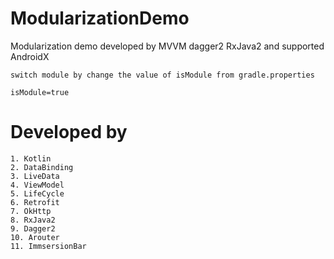 # ModularizationDemo
Modularization demo developed by MVVM dagger2 RxJava2 and supported AndroidX

```
switch module by change the value of isModule from gradle.properties

isModule=true

```

# Developed by

```
1. Kotlin
2. DataBinding
3. LiveData
4. ViewModel
5. LifeCycle
6. Retrofit
7. OkHttp
8. RxJava2
9. Dagger2
10. Arouter
11. ImmsersionBar

```
